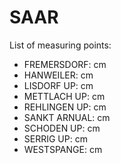 # SAAR

List of measuring points:

* FREMERSDORF: <Value topic="rivers/pegel-online/SAAR/Fremersdorf/measurementValue"/> cm
* HANWEILER: <Value topic="rivers/pegel-online/SAAR/Hanweiler/measurementValue"/> cm
* LISDORF UP: <Value topic="rivers/pegel-online/SAAR/Lisdorf_UP/measurementValue"/> cm
* METTLACH UP: <Value topic="rivers/pegel-online/SAAR/Mettlach_UP/measurementValue"/> cm
* REHLINGEN UP: <Value topic="rivers/pegel-online/SAAR/Rehlingen_UP/measurementValue"/> cm
* SANKT ARNUAL: <Value topic="rivers/pegel-online/SAAR/Sankt_Arnual/measurementValue"/> cm
* SCHODEN UP: <Value topic="rivers/pegel-online/SAAR/Schoden_UP/measurementValue"/> cm
* SERRIG UP: <Value topic="rivers/pegel-online/SAAR/Serrig_UP/measurementValue"/> cm
* WESTSPANGE: <Value topic="rivers/pegel-online/SAAR/Westspange/measurementValue"/> cm
